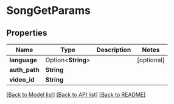 # SongGetParams

## Properties

Name | Type | Description | Notes
------------ | ------------- | ------------- | -------------
**language** | Option<**String**> |  | [optional]
**auth_path** | **String** |  | 
**video_id** | **String** |  | 

[[Back to Model list]](../README.md#documentation-for-models) [[Back to API list]](../README.md#documentation-for-api-endpoints) [[Back to README]](../README.md)


